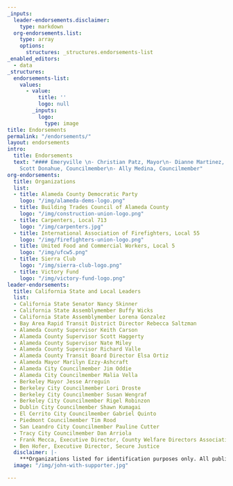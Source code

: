 ```yaml
---
_inputs: 
  leader-endorsements.disclaimer: 
    type: markdown 
  org-endorsements.list:
    type: array
    options:
      structures: _structures.endorsements-list  
_enabled_editors:
  - data
_structures:
  endorsements-list:
    values:
      - value:
          title: ''
          logo: null
        _inputs:
          logo:
            type: image      
title: Endorsements
permalink: "/endorsements/"
layout: endorsements
intro:
  title: Endorsements
  text: "#### Emeryville \n- Christian Patz, Mayor\n- Dianne Martinez, Vice-Mayor\n-
    Scott Donahue, Councilmember\n- Ally Medina, Councilmember"
org-endorsements:
  title: Organizations
  list:
  - title: Alameda County Democratic Party
    logo: "/img/alameda-dems-logo.png"
  - title: Building Trades Council of Alameda County
    logo: "/img/construction-union-logo.png"
  - title: Carpenters, Local 713
    logo: "/img/carpenters.jpg"
  - title: International Association of Firefighters, Local 55
    logo: "/img/firefighters-union-logo.png"
  - title: United Food and Commercial Workers, Local 5
    logo: "/img/ufcw5.png"
  - title: Sierra Club
    logo: "/img/sierra-club-logo.png"
  - title: Victory Fund
    logo: "/img/victory-fund-logo.png"
leader-endorsements:
  title: California State and Local Leaders
  list: 
  - California State Senator Nancy Skinner
  - California State Assemblymember Buffy Wicks
  - California State Assemblymember Lorena Gonzalez
  - Bay Area Rapid Transit District Director Rebecca Saltzman
  - Alameda County Supervisor Keith Carson
  - Alameda County Supervisor Scott Haggerty
  - Alameda County Supervisor Nate Miley
  - Alameda County Supervisor Richard Valle
  - Alameda County Transit Board Director Elsa Ortiz
  - Alameda Mayor Marilyn Ezzy-Ashcraft
  - Alameda City Councilmember Jim Oddie
  - Alameda City Councilmember Malia Vella
  - Berkeley Mayor Jesse Arreguin
  - Berkeley City Councilmember Lori Droste
  - Berkeley City Councilmember Susan Wengraf
  - Berkeley City Councilmember Rigel Robinzon
  - Dublin City Councilmember Shawn Kumagai
  - El Cerrito City Councilmember Gabriel Quinto
  - Piedmont Councilmember Tim Rood
  - San Leandro City Councilmember Pauline Cutter
  - Tracy City Councilmember Dan Arriola
  - Frank Mecca, Executive Director, County Welfare Directors Association of California*
  - Ben Hofer, Executive Director, Secure Justice
  disclaimer: |-
    ***Organizations listed for identification purposes only. All public elected office titles are listed for identification purposes only.**   
  image: "/img/john-with-supporter.jpg"

---
```

